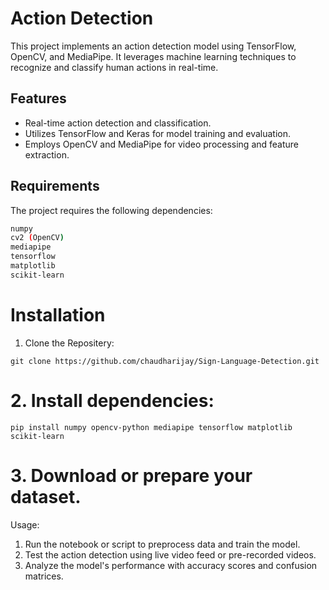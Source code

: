 # Action Detection

This project implements an action detection model using TensorFlow, OpenCV, and MediaPipe. It leverages machine learning techniques to recognize and classify human actions in real-time.

## Features

- Real-time action detection and classification.
- Utilizes TensorFlow and Keras for model training and evaluation.
- Employs OpenCV and MediaPipe for video processing and feature extraction.

## Requirements

The project requires the following dependencies:

```bash
numpy
cv2 (OpenCV)
mediapipe
tensorflow
matplotlib
scikit-learn
```

# Installation
1. Clone the Repositery:
```
git clone https://github.com/chaudharijay/Sign-Language-Detection.git
```

# 2. Install dependencies:
```pip install numpy opencv-python mediapipe tensorflow matplotlib scikit-learn```


# 3. Download or prepare your dataset.
Usage:
1. Run the notebook or script to preprocess data and train the model.
2. Test the action detection using live video feed or pre-recorded videos.
3. Analyze the model's performance with accuracy scores and confusion matrices.
